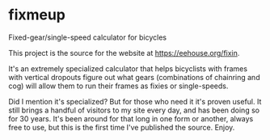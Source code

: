 # fixmeup
Fixed-gear/single-speed calculator for bicycles

This project is the source for the website at https://eehouse.org/fixin.

It's an extremely specialized calculator that helps bicyclists with
frames with vertical dropouts figure out what gears (combinations of
chainring and cog) will allow them to run their frames as fixies or
single-speeds.

Did I mention it's specialized? But for those who need it it's proven
useful. It still brings a handful of visitors to my site every day,
and has been doing so for 30 years. It's been around for that long in
one form or another, always free to use, but this is the first time
I've published the source. Enjoy.
